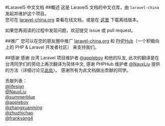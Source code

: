 #Laravel5 中文文档
##概述
这是 Laravel5 文档的中文仓库，由 `laravel-china` 发起并维护这个项目。  
您可在 [laravel-china.org](http://laravel-china.org) 查看在线文档，或是在 [这里](https://phphub.org/topics/507) 下载离线版本。

如果您再阅读的过程中发现问题，欢迎提交 issue 或 pull request。

##推广
您可以在您的朋友圈中推广 [laravel-china.org](http://laravel-china.org) 和 [PHPHub](https://phphub.org)（一个积极向上的 PHP & Laravel 开发者社区） 来支持我们。

##感谢
感谢 台湾 Laravel 项目维护者 [@appleboy](https://github.com/appleboy) 和他的队友, 此次的翻译是在台湾同学们的劳动上再次翻译为简体中文, 感谢 PHPHub 维护者 [@NauxLiu](https://github.com/NauxLiu) 提供的方法（详细讨论见[此处](https://phphub.org/topics/476)）。 感谢所有为此文档做出贡献的同学。

贡献列表：  
[@lifesign](https://github.com/lifesign)  
[@NauxLiu](https://github.com/NauxLiu)  
[@summerblue](https://github.com/summerblue)  
[@appleboy](https://github.com/appleboy)    
[@zhangxuanming](https://github.com/zhangxuanming)  
[@zhuzhichao](https://github.com/zhuzhichao)  
[@frankyang4](https://github.com/frankyang4)  
